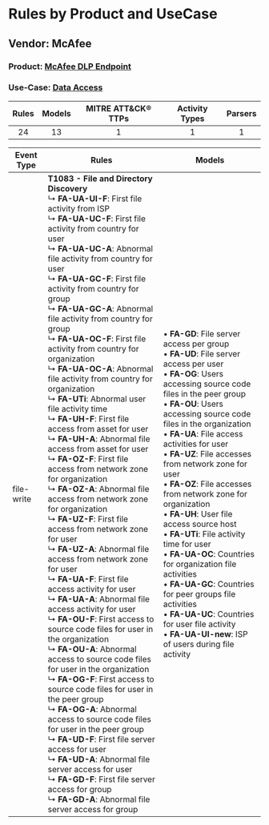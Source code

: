 Rules by Product and UseCase
============================
Vendor: McAfee
--------------
### Product: [McAfee DLP Endpoint](../ds_mcafee_mcafee_dlp_endpoint.md)
### Use-Case: [Data Access](../../../../UseCases/uc_data_access.md)

| Rules | Models | MITRE ATT&CK® TTPs | Activity Types | Parsers |
|:-----:|:------:|:------------------:|:--------------:|:-------:|
|  24   |   13   |         1          |       1        |    1    |

| Event Type | Rules    | Models    |
| ---------- | ---- | ---- |
| file-write | <b>T1083 - File and Directory Discovery</b><br> ↳ <b>FA-UA-UI-F</b>: First file activity from ISP<br> ↳ <b>FA-UA-UC-F</b>: First file activity from country for user<br> ↳ <b>FA-UA-UC-A</b>: Abnormal file activity from country for user<br> ↳ <b>FA-UA-GC-F</b>: First file activity from country for group<br> ↳ <b>FA-UA-GC-A</b>: Abnormal file activity from country for group<br> ↳ <b>FA-UA-OC-F</b>: First file activity from country for organization<br> ↳ <b>FA-UA-OC-A</b>: Abnormal file activity from country for organization<br> ↳ <b>FA-UTi</b>: Abnormal user file activity time<br> ↳ <b>FA-UH-F</b>: First file access from asset for user<br> ↳ <b>FA-UH-A</b>: Abnormal file access from asset for user<br> ↳ <b>FA-OZ-F</b>: First file access from network zone for organization<br> ↳ <b>FA-OZ-A</b>: Abnormal file access from network zone for organization<br> ↳ <b>FA-UZ-F</b>: First file access from network zone for user<br> ↳ <b>FA-UZ-A</b>: Abnormal file access from network zone for user<br> ↳ <b>FA-UA-F</b>: First file access activity for user<br> ↳ <b>FA-UA-A</b>: Abnormal file access activity for user<br> ↳ <b>FA-OU-F</b>: First access to source code files for user in the organization<br> ↳ <b>FA-OU-A</b>: Abnormal access to source code files for user in the organization<br> ↳ <b>FA-OG-F</b>: First access to source code files for user in the peer group<br> ↳ <b>FA-OG-A</b>: Abnormal access to source code files for user in the peer group<br> ↳ <b>FA-UD-F</b>: First file server access for user<br> ↳ <b>FA-UD-A</b>: Abnormal file server access for user<br> ↳ <b>FA-GD-F</b>: First file server access for group<br> ↳ <b>FA-GD-A</b>: Abnormal file server access for group |  • <b>FA-GD</b>: File server access per group<br> • <b>FA-UD</b>: File server access per user<br> • <b>FA-OG</b>: Users accessing source code files in the peer group<br> • <b>FA-OU</b>: Users accessing source code files in the organization<br> • <b>FA-UA</b>: File access activities for user<br> • <b>FA-UZ</b>: File accesses from network zone for user<br> • <b>FA-OZ</b>: File accesses from network zone for organization<br> • <b>FA-UH</b>: User file access source host<br> • <b>FA-UTi</b>: File activity time for user<br> • <b>FA-UA-OC</b>: Countries for organization file activities<br> • <b>FA-UA-GC</b>: Countries for peer groups file activities<br> • <b>FA-UA-UC</b>: Countries for user file activity<br> • <b>FA-UA-UI-new</b>: ISP of users during file activity |